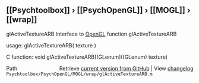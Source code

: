 ## [[Psychtoolbox]] &#8250; [[PsychOpenGL]] &#8250; [[MOGL]] &#8250; [[wrap]]

glActiveTextureARB  Interface to [OpenGL](OpenGL) function glActiveTextureARB  
  
usage:  glActiveTextureARB( texture )  
  
C function:  void glActiveTextureARB[(GLenum]((GLenum) texture)  




<div class="code_header" style="text-align:right;">
  <span style="float:left;">Path&nbsp;&nbsp;</span> <span class="counter">Retrieve <a href=
  "https://raw.github.com/Psychtoolbox-3/Psychtoolbox-3/beta/Psychtoolbox/PsychOpenGL/MOGL/wrap/glActiveTextureARB.m">current version from GitHub</a> | View <a href=
  "https://github.com/Psychtoolbox-3/Psychtoolbox-3/commits/beta/Psychtoolbox/PsychOpenGL/MOGL/wrap/glActiveTextureARB.m">changelog</a></span>
</div>
<div class="code">
  <code>Psychtoolbox/PsychOpenGL/MOGL/wrap/glActiveTextureARB.m</code>
</div>

